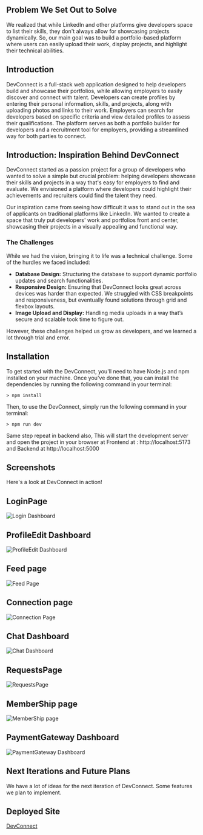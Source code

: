 ## Problem We Set Out to Solve

We realized that while LinkedIn and other platforms give developers space to list their skills, they don't always allow for showcasing projects dynamically. So, our main goal was to build a portfolio-based platform where users can easily upload their work, display projects, and highlight their technical abilities.

## Introduction
DevConnect is a full-stack web application designed to help developers build and showcase their portfolios, while allowing employers to easily discover and connect with talent. Developers can create profiles by entering their personal information, skills, and projects, along with uploading photos and links to their work. Employers can search for developers based on specific criteria and view detailed profiles to assess their qualifications. The platform serves as both a portfolio builder for developers and a recruitment tool for employers, providing a streamlined way for both parties to connect.

## Introduction: Inspiration Behind DevConnect

DevConnect started as a passion project for a group of developers who wanted to solve a simple but crucial problem: helping developers showcase their skills and projects in a way that's easy for employers to find and evaluate. We envisioned a platform where developers could highlight their achievements and recruiters could find the talent they need.

Our inspiration came from seeing how difficult it was to stand out in the sea of applicants on traditional platforms like LinkedIn. We wanted to create a space that truly put developers' work and portfolios front and center, showcasing their projects in a visually appealing and functional way.

### The Challenges

While we had the vision, bringing it to life was a technical challenge. Some of the hurdles we faced included:
- **Database Design:** Structuring the database to support dynamic portfolio updates and search functionalities.
- **Responsive Design:** Ensuring that DevConnect looks great across devices was harder than expected. We struggled with CSS breakpoints and responsiveness, but eventually found solutions through grid and flexbox layouts.
- **Image Upload and Display:** Handling media uploads in a way that’s secure and scalable took time to figure out.

However, these challenges helped us grow as developers, and we learned a lot through trial and error.



## Installation

To get started with the DevConnect, you'll need to have Node.js and npm installed on your machine. Once you've done that, you can install the dependencies by running the following command in your terminal:

```
> npm install
```

Then, to use the DevConnect, simply run the following command in your terminal:

```
> npm run dev
```

Same step repeat in backend also, This will start the development server and open the project in your browser at Frontend at : http://localhost:5173 and Backend at http://localhost:5000


## Screenshots

Here's a look at DevConnect in action!

## LoginPage
![Login Dashboard](./images/login_page.png)

## ProfileEdit Dashboard
![ProfileEdit Dashboard](./images/profileEditPage.png)

## Feed page
![Feed Page](./images/feed_page.png)

## Connection page
![Connection Page](./images/connection_page.png)

## Chat Dashboard
![Chat Dashboard](./images/Realtime_Chatting.png)

## RequestsPage
![RequestsPage](./images/request_page.png)

## MemberShip page
![MemberShip page](./images/memberShip_page.png)

## PaymentGateway Dashboard
![PaymentGateway Dashboard](./images/paymentSuccess.png)

## Next Iterations and Future Plans

We have a lot of ideas for the next iteration of DevConnect. Some features we plan to implement.

## Deployed Site
[DevConnect](https://devconnect.solutions/)

